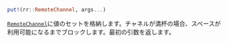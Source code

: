 ```julia
put!(rr::RemoteChannel, args...)
```

[`RemoteChannel`](@ref)に値のセットを格納します。チャネルが満杯の場合、スペースが利用可能になるまでブロックします。最初の引数を返します。
